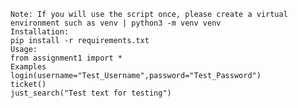 
    Note: If you will use the script once, please create a virtual environment such as venv | python3 -m venv venv
    Installation:
    pip install -r requirements.txt
    Usage:
    from assignment1 import *
    Examples
    login(username="Test_Username",password="Test_Password")
    ticket()
    just_search("Test text for testing")